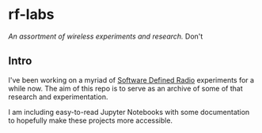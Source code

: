 
# rf-labs
*An assortment of wireless experiments and research.*
Don't 
## Intro
 I've been working on a myriad of [Software Defined Radio](https://en.wikipedia.org/wiki/Software-defined_radio) experiments for a while now. The aim of this repo is to serve as an archive of some of that research and experimentation.

I am including easy-to-read Jupyter Notebooks with some documentation to hopefully make these projects more accessible.

 
